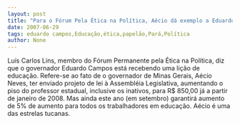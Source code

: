 ```yaml
---
layout: post
title: "Para o Fórum Pela Ética na Política, Aécio dá exemplo a Eduardo Campos, na área de educação"
date: 2007-06-29
tags: eduardo campos,Educação,ética,papelão,Pará,Política
author: None
---
```


Lu&iacute;s Carlos Lins, membro do F&oacute;rum Permanente pela &Eacute;tica na Pol&iacute;tica, diz que o governador Eduardo Campos est&aacute; recebendo uma li&ccedil;&atilde;o de educa&ccedil;&atilde;o.
Refere-se ao fato de o governador de Minas Gerais, A&eacute;cio Neves, ter enviado projeto de lei &agrave; Assembl&eacute;ia Legislativa, aumentando o piso do professor estadual, inclusive os inativos, para R$ 850,00 j&aacute; a partir de janeiro de 2008. Mas ainda este ano (em setembro) garantir&aacute; aumento de 5% de aumento para todos os trabalhadores em educa&ccedil;&atilde;o.
A&eacute;cio &eacute; uma das estrelas tucanas.
 